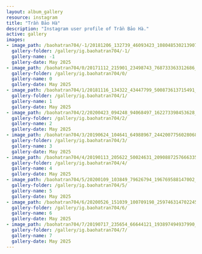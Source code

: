 ```yaml
---
layout: album_gallery
resource: instagram
title: "Trần Bảo Hà"
description: "Instagram user profile of Trần Bảo Hà."
active: gallery
images: 
- image_path: /baohatran704/-1/20181206_132739_46093423_1080485302139078_8903431710154292737_n.jpg
  gallery-folder: /gallery/ig.baohatran704/-1/
  gallery-name: -1
  gallery-date: May 2025
- image_path: /baohatran704/0/20171112_215901_23498743_768733363312686_4723757984516145152_n.jpg
  gallery-folder: /gallery/ig.baohatran704/0/
  gallery-name: 0
  gallery-date: May 2025
- image_path: /baohatran704/1/20181116_134322_43447799_500873613715491_6340296777971800844_n.jpg
  gallery-folder: /gallery/ig.baohatran704/1/
  gallery-name: 1
  gallery-date: May 2025
- image_path: /baohatran704/2/20200423_094248_94068497_162273398453628_8940474526491259928_n.jpg
  gallery-folder: /gallery/ig.baohatran704/2/
  gallery-name: 2
  gallery-date: May 2025
- image_path: /baohatran704/3/20190624_104641_64988967_2442007756028068_1317267639961269148_n.jpg
  gallery-folder: /gallery/ig.baohatran704/3/
  gallery-name: 3
  gallery-date: May 2025
- image_path: /baohatran704/4/20190113_205622_50024631_2090887257666335_1725745088448805033_n.jpg
  gallery-folder: /gallery/ig.baohatran704/4/
  gallery-name: 4
  gallery-date: May 2025
- image_path: /baohatran704/5/20200109_103849_79626794_196769588147002_1094843249116791164_n.jpg
  gallery-folder: /gallery/ig.baohatran704/5/
  gallery-name: 5
  gallery-date: May 2025
- image_path: /baohatran704/6/20200526_151039_100709198_2597463147022453_2973493825112903632_n.jpg
  gallery-folder: /gallery/ig.baohatran704/6/
  gallery-name: 6
  gallery-date: May 2025
- image_path: /baohatran704/7/20190717_235654_66644121_193897494937990_3121248146121606329_n.jpg
  gallery-folder: /gallery/ig.baohatran704/7/
  gallery-name: 7
  gallery-date: May 2025
---
```

